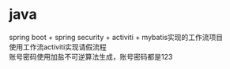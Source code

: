 # java
spring boot + spring security + activiti + mybatis实现的工作流项目
<br/>
使用工作流activiti实现请假流程
<br/>
账号密码使用加盐不可逆算法生成，账号密码都是123
